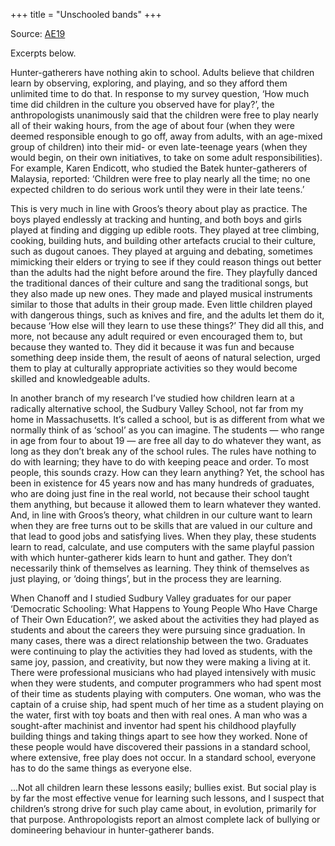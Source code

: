 +++
title = "Unschooled bands"
+++

Source: [AE19](https://aeon.co/essays/children-today-are-suffering-a-severe-deficit-of-play)

Excerpts below.

Hunter-gatherers have nothing akin to school. Adults believe that children learn by observing, exploring, and playing, and so they afford them unlimited time to do that. In response to my survey question, ‘How much time did children in the culture you observed have for play?’, the anthropologists unanimously said that the children were free to play nearly all of their waking hours, from the age of about four (when they were deemed responsible enough to go off, away from adults, with an age-mixed group of children) into their mid- or even late-teenage years (when they would begin, on their own initiatives, to take on some adult responsibilities). For example, Karen Endicott, who studied the Batek hunter-gatherers of Malaysia, reported: ‘Children were free to play nearly all the time; no one expected children to do serious work until they were in their late teens.’


This is very much in line with Groos’s theory about play as practice. The boys played endlessly at tracking and hunting, and both boys and girls played at finding and digging up edible roots. They played at tree climbing, cooking, building huts, and building other artefacts crucial to their culture, such as dugout canoes. They played at arguing and debating, sometimes mimicking their elders or trying to see if they could reason things out better than the adults had the night before around the fire. They playfully danced the traditional dances of their culture and sang the traditional songs, but they also made up new ones. They made and played musical instruments similar to those that adults in their group made. Even little children played with dangerous things, such as knives and fire, and the adults let them do it, because ‘How else will they learn to use these things?’ They did all this, and more, not because any adult required or even encouraged them to, but because they wanted to. They did it because it was fun and because something deep inside them, the result of aeons of natural selection, urged them to play at culturally appropriate activities so they would become skilled and knowledgeable adults.

In another branch of my research I’ve studied how children learn at a radically alternative school, the Sudbury Valley School, not far from my home in Massachusetts. It’s called a school, but is as different from what we normally think of as ‘school’ as you can imagine. The students — who range in age from four to about 19 — are free all day to do whatever they want, as long as they don’t break any of the school rules. The rules have nothing to do with learning; they have to do with keeping peace and order. To most people, this sounds crazy. How can they learn anything? Yet, the school has been in existence for 45 years now and has many hundreds of graduates, who are doing just fine in the real world, not because their school taught them anything, but because it allowed them to learn whatever they wanted. And, in line with Groos’s theory, what children in our culture want to learn when they are free turns out to be skills that are valued in our culture and that lead to good jobs and satisfying lives. When they play, these students learn to read, calculate, and use computers with the same playful passion with which hunter-gatherer kids learn to hunt and gather. They don’t necessarily think of themselves as learning. They think of themselves as just playing, or ‘doing things’, but in the process they are learning.

When Chanoff and I studied Sudbury Valley graduates for our paper ‘Democratic Schooling: What Happens to Young People Who Have Charge of Their Own Education?’, we asked about the activities they had played as students and about the careers they were pursuing since graduation. In many cases, there was a direct relationship between the two. Graduates were continuing to play the activities they had loved as students, with the same joy, passion, and creativity, but now they were making a living at it. There were professional musicians who had played intensively with music when they were students, and computer programmers who had spent most of their time as students playing with computers. One woman, who was the captain of a cruise ship, had spent much of her time as a student playing on the water, first with toy boats and then with real ones. A man who was a sought-after machinist and inventor had spent his childhood playfully building things and taking things apart to see how they worked. None of these people would have discovered their passions in a standard school, where extensive, free play does not occur. In a standard school, everyone has to do the same things as everyone else.   

...Not all children learn these lessons easily; bullies exist. But social play is by far the most effective venue for learning such lessons, and I suspect that children’s strong drive for such play came about, in evolution, primarily for that purpose. Anthropologists report an almost complete lack of bullying or domineering behaviour in hunter-gatherer bands.
